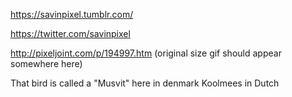 https://savinpixel.tumblr.com/

https://twitter.com/savinpixel

http://pixeljoint.com/p/194997.htm (original size gif should appear somewhere here)

That bird is called a "Musvit" here in denmark
Koolmees in Dutch
